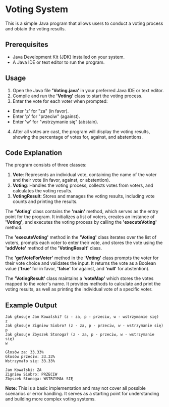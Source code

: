 # Voting System

This is a simple Java program that allows users to conduct a voting process and obtain the voting results.

## Prerequisites
* Java Development Kit (JDK) installed on your system.
* A Java IDE or text editor to run the program.

## Usage
1. Open the Java file **'Voting.java'** in your preferred Java IDE or text editor.
2. Compile and run the **'Voting'** class to start the voting process.
3. Enter the vote for each voter when prompted:
* Enter 'z' for "za" (in favor).
* Enter 'p' for "przeciw" (against).
* Enter 'w' for "wstrzymanie się" (abstain).
4. After all votes are cast, the program will display the voting results, showing the percentage of votes for, against, and abstentions.
  
## Code Explanation

The program consists of three classes:

1. **Vote**: Represents an individual vote, containing the name of the voter and their vote (in favor, against, or abstention).
2. **Voting**: Handles the voting process, collects votes from voters, and calculates the voting results.
3. **VotingResult**: Stores and manages the voting results, including vote counts and printing the results.

The **'Voting'** class contains the **'main'** method, which serves as the entry point for the program. It initializes a list of voters, creates an instance of **'Voting'**, and executes the voting process by calling the **'executeVoting'** method.

The **'executeVoting'** method in the **'Voting'** class iterates over the list of voters, prompts each voter to enter their vote, and stores the vote using the **'addVote'** method of the **'VotingResult'** class.

The **'getVoteForVoter'** method in the **'Voting'** class prompts the voter for their vote choice and validates the input. It returns the vote as a Boolean value (**'true'** for in favor, **'false'** for against, and **'null'** for abstention).

The **'VotingResult'** class maintains a **'voteMap'** which stores the votes mapped to the voter's name. It provides methods to calculate and print the voting results, as well as printing the individual vote of a specific voter.

## Example Output
```
Jak głosuje Jan Kowalski? (z - za, p - przeciw, w - wstrzymanie się)
z
Jak głosuje Zigniew Siobro? (z - za, p - przeciw, w - wstrzymanie się)
p
Jak głosuje Zbyszek Stonoga? (z - za, p - przeciw, w - wstrzymanie się)
w

Głosów za: 33.33%
Głosów przeciw: 33.33%
Wstrzymało się: 33.33%

Jan Kowalski: ZA
Zigniew Siobro: PRZECIW
Zbyszek Stonoga: WSTRZYMAŁ SIĘ
```

**Note:** This is a basic implementation and may not cover all possible scenarios or error handling. It serves as a starting point for understanding and building more complex voting systems.
